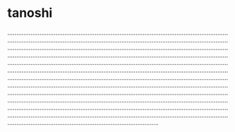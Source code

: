 # tanoshi
.....................................................................................................................................................................................................................................................................................................................................................................................................................................................................................................................................................................................................................................................................................................................................................................................................................................................................................................................................................................................................................................................................................................................................................................................................................................................................................................................................................................................................................................................................................................................................................................................................................................